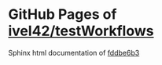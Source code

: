 GitHub Pages of [ivel42/testWorkflows](https://github.com/ivel42/testWorkflows.git)
===
Sphinx html documentation of [fddbe6b3](https://github.com/ivel42/testWorkflows/tree/fddbe6b3d592d6bffcfca2ea78af60b7255c8eeb)
